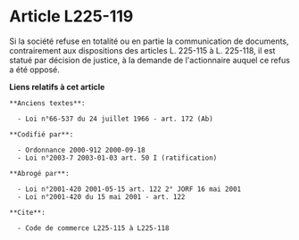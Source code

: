 # Article L225-119

Si la société refuse en totalité ou en partie la communication de documents, contrairement aux dispositions des articles L.
225-115 à L. 225-118, il est statué par décision de justice, à la demande de l'actionnaire auquel ce refus a été opposé.

**Liens relatifs à cet article**

	**Anciens textes**:

	  - Loi n°66-537 du 24 juillet 1966 - art. 172 (Ab)

	**Codifié par**:

	  - Ordonnance 2000-912 2000-09-18
	  - Loi n°2003-7 2003-01-03 art. 50 I (ratification)

	**Abrogé par**:

	  - Loi n°2001-420 2001-05-15 art. 122 2° JORF 16 mai 2001
	  - Loi n°2001-420 du 15 mai 2001 - art. 122

	**Cite**:

	  - Code de commerce L225-115 à L225-118
